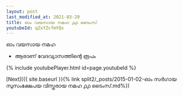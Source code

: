 ```yaml
---
layout: post
last_modified_at: 2021-03-29
title: ഓം വയസായ നമഹ ൧൧ ടൈംസ്
youtubeId: qZxYZcfmYQs
---
```

 
 
 ഓം വയസായ നമഹ 
 
 -  ആരാണ് വേദവ്യാസത്തിന്റെ രൂപം 
 
  
 
  
 
 
 
 
 
 


{% include youtubePlayer.html id=page.youtubeId %}
 
[Next]({{ site.baseurl }}{% link  split2/_posts/2015-01-02-ഓം സർഗായ സുസംക്ഷേപയ വിസ്തരായ നമഹ ൧൧ ടൈംസ്.md%})
 
